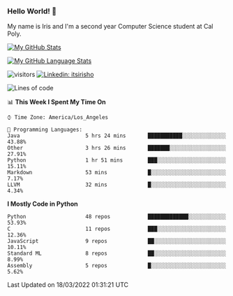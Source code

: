 ### Hello World! 👋

My name is Iris and I'm a second year Computer Science student at Cal Poly. 


[![My GitHub Stats](https://github-readme-stats.vercel.app/api?username=sleepyStick&show_icons=true&&count_private=true&include_all_commits=true&theme=buefy)]()

[![My GitHub Language Stats](https://github-readme-stats.vercel.app/api/top-langs/?username=sleepyStick&langs_count=5&theme=buefy)]()

![visitors](https://visitor-badge.glitch.me/badge?page_id=sleepyStick.sleepyStick)
[![Linkedin: itsirisho](https://img.shields.io/badge/-itsirisho-informational?style=flat-square&logo=Linkedin&logoColor=white&link=https://www.linkedin.com/in/itsirisho/)](https://www.linkedin.com/in/itsirisho/)

<!--START_SECTION:waka-->
![Lines of code](https://img.shields.io/badge/From%20Hello%20World%20I%27ve%20Written-24%20Million%20lines%20of%20code-blue)

📊 **This Week I Spent My Time On** 

```text
⌚︎ Time Zone: America/Los_Angeles

💬 Programming Languages: 
Java                     5 hrs 24 mins       ███████████░░░░░░░░░░░░░░   43.88% 
Other                    3 hrs 26 mins       ███████░░░░░░░░░░░░░░░░░░   27.91% 
Python                   1 hr 51 mins        ███░░░░░░░░░░░░░░░░░░░░░░   15.11% 
Markdown                 53 mins             █░░░░░░░░░░░░░░░░░░░░░░░░   7.17% 
LLVM                     32 mins             █░░░░░░░░░░░░░░░░░░░░░░░░   4.34%

```

**I Mostly Code in Python** 

```text
Python                   48 repos            █████████████░░░░░░░░░░░░   53.93% 
C                        11 repos            ███░░░░░░░░░░░░░░░░░░░░░░   12.36% 
JavaScript               9 repos             ██░░░░░░░░░░░░░░░░░░░░░░░   10.11% 
Standard ML              8 repos             ██░░░░░░░░░░░░░░░░░░░░░░░   8.99% 
Assembly                 5 repos             █░░░░░░░░░░░░░░░░░░░░░░░░   5.62%

```



 Last Updated on 18/03/2022 01:31:21 UTC
<!--END_SECTION:waka-->

<!--
**konanyuta/konanyuta** is a ✨ _special_ ✨ repository because its `README.md` (this file) appears on your GitHub profile.

Here are some ideas to get you started:

- 🔭 I’m currently working on ...
- 🌱 I’m currently learning ...
- 👯 I’m looking to collaborate on ...
- 🤔 I’m looking for help with ...
- 💬 Ask me about ...
- 📫 How to reach me: ...
- 😄 Pronouns: ...
- ⚡ Fun fact: ...
-->

